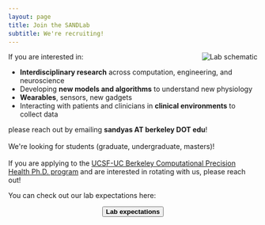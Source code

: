 ```yaml
---
layout: page
title: Join the SANDLab
subtitle: We're recruiting!
---
```


<img src="/assets/img/schematic.jpg"
style="float: right;"
srcset="/assets/img/schematic.jpg 2364w"
sizes="(min-width: 1501px) calc(20vw - 20px), ((min-width: 1101px) and (max-width: 1500px)) calc(25vw - 20px), ((min-width: 651px) and (max-width: 1100px)) calc(33vw - 20px), ((min-width: 300px) and (max-width: 650px)) calc(40vw - 20px), 150px"
alt="Lab schematic">

If you are interested in: 
- **Interdisciplinary research** across computation, engineering, and neuroscience
- Developing **new models and algorithms** to understand new physiology
- **Wearables**, sensors, new gadgets
- Interacting with patients and clinicians in **clinical environments** to collect data

please reach out by emailing **sandyas AT berkeley DOT edu**!\
\
We're looking for students (graduate, undergraduate, masters)!\
\
If you are applying to the [UCSF-UC Berkeley Computational Precision Health Ph.D. program](https://computationalhealth.berkeley.edu/) and are interested in rotating with us, please reach out!

You can check out our lab expectations here: 
<center><button class="button" onclick="window.location.href='https://docs.google.com/document/d/18HSRw8P7dqVkpWCDEW89U1pUrczRmdDNJ0QUJZUHaIk/edit?usp=sharing';"><b>Lab expectations</b></button></center>

